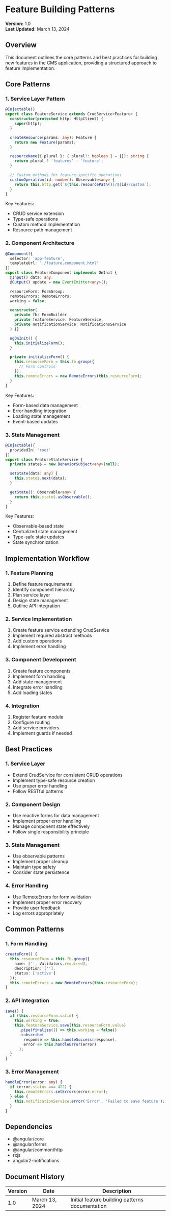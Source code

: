 # Feature Building Patterns

**Version:** 1.0  
**Last Updated:** March 13, 2024

## Overview
This document outlines the core patterns and best practices for building new features in the CMS application, providing a structured approach to feature implementation.

## Core Patterns

### 1. Service Layer Pattern
```typescript
@Injectable()
export class FeatureService extends CrudService<Feature> {
  constructor(protected http: HttpClient) {
    super(http);
  }

  createResource(params: any): Feature {
    return new Feature(params);
  }

  resourceName({ plural }: { plural?: boolean } = {}): string {
    return plural ? 'features' : 'feature';
  }

  // Custom methods for feature-specific operations
  customOperation(id: number): Observable<any> {
    return this.http.get(`${this.resourcePath()}/${id}/custom`);
  }
}
```

Key Features:
- CRUD service extension
- Type-safe operations
- Custom method implementation
- Resource path management

### 2. Component Architecture
```typescript
@Component({
  selector: 'app-feature',
  templateUrl: './feature.component.html'
})
export class FeatureComponent implements OnInit {
  @Input() data: any;
  @Output() update = new EventEmitter<any>();

  resourceForm: FormGroup;
  remoteErrors: RemoteErrors;
  working = false;

  constructor(
    private fb: FormBuilder,
    private featureService: FeatureService,
    private notificationService: NotificationsService
  ) {}

  ngOnInit() {
    this.initializeForm();
  }

  private initializeForm() {
    this.resourceForm = this.fb.group({
      // Form controls
    });
    this.remoteErrors = new RemoteErrors(this.resourceForm);
  }
}
```

Key Features:
- Form-based data management
- Error handling integration
- Loading state management
- Event-based updates

### 3. State Management
```typescript
@Injectable({
  providedIn: 'root'
})
export class FeatureStateService {
  private state$ = new BehaviorSubject<any>(null);

  setState(data: any) {
    this.state$.next(data);
  }

  getState(): Observable<any> {
    return this.state$.asObservable();
  }
}
```

Key Features:
- Observable-based state
- Centralized state management
- Type-safe state updates
- State synchronization

## Implementation Workflow

### 1. Feature Planning
1. Define feature requirements
2. Identify component hierarchy
3. Plan service layer
4. Design state management
5. Outline API integration

### 2. Service Implementation
1. Create feature service extending CrudService
2. Implement required abstract methods
3. Add custom operations
4. Implement error handling

### 3. Component Development
1. Create feature components
2. Implement form handling
3. Add state management
4. Integrate error handling
5. Add loading states

### 4. Integration
1. Register feature module
2. Configure routing
3. Add service providers
4. Implement guards if needed

## Best Practices

### 1. Service Layer
- Extend CrudService for consistent CRUD operations
- Implement type-safe resource creation
- Use proper error handling
- Follow RESTful patterns

### 2. Component Design
- Use reactive forms for data management
- Implement proper error handling
- Manage component state effectively
- Follow single responsibility principle

### 3. State Management
- Use observable patterns
- Implement proper cleanup
- Maintain type safety
- Consider state persistence

### 4. Error Handling
- Use RemoteErrors for form validation
- Implement proper error recovery
- Provide user feedback
- Log errors appropriately

## Common Patterns

### 1. Form Handling
```typescript
createForm() {
  this.resourceForm = this.fb.group({
    name: ['', Validators.required],
    description: [''],
    status: ['active']
  });
  this.remoteErrors = new RemoteErrors(this.resourceForm);
}
```

### 2. API Integration
```typescript
save() {
  if (this.resourceForm.valid) {
    this.working = true;
    this.featureService.save(this.resourceForm.value)
      .pipe(finalize(() => this.working = false))
      .subscribe(
        response => this.handleSuccess(response),
        error => this.handleError(error)
      );
  }
}
```

### 3. Error Management
```typescript
handleError(error: any) {
  if (error.status === 422) {
    this.remoteErrors.setErrors(error.error);
  } else {
    this.notificationService.error('Error', 'Failed to save feature');
  }
}
```

## Dependencies
- @angular/core
- @angular/forms
- @angular/common/http
- rxjs
- angular2-notifications

## Document History

| Version | Date | Description |
|---------|------|-------------|
| 1.0 | March 13, 2024 | Initial feature building patterns documentation 